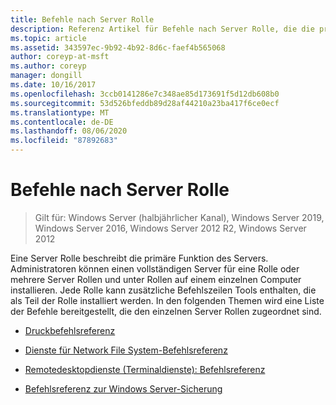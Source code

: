 ```yaml
---
title: Befehle nach Server Rolle
description: Referenz Artikel für Befehle nach Server Rolle, die die primäre Funktion des Servers beschreiben.
ms.topic: article
ms.assetid: 343597ec-9b92-4b92-8d6c-faef4b565068
author: coreyp-at-msft
ms.author: coreyp
manager: dongill
ms.date: 10/16/2017
ms.openlocfilehash: 3ccb0141286e7c348ae85d173691f5d12db608b0
ms.sourcegitcommit: 53d526bfeddb89d28af44210a23ba417f6ce0ecf
ms.translationtype: MT
ms.contentlocale: de-DE
ms.lasthandoff: 08/06/2020
ms.locfileid: "87892683"
---
```

# <a name="commands-by-server-role"></a>Befehle nach Server Rolle

> Gilt für: Windows Server (halbjährlicher Kanal), Windows Server 2019, Windows Server 2016, Windows Server 2012 R2, Windows Server 2012

Eine Server Rolle beschreibt die primäre Funktion des Servers. Administratoren können einen vollständigen Server für eine Rolle oder mehrere Server Rollen und unter Rollen auf einem einzelnen Computer installieren. Jede Rolle kann zusätzliche Befehlszeilen Tools enthalten, die als Teil der Rolle installiert werden. In den folgenden Themen wird eine Liste der Befehle bereitgestellt, die den einzelnen Server Rollen zugeordnet sind.

- [Druckbefehlsreferenz](print-command-reference.md)

- [Dienste für Network File System-Befehlsreferenz](services-for-network-file-system-command-reference.md)

- [Remotedesktopdienste (Terminaldienste): Befehlsreferenz](remote-desktop-services-terminal-services-command-reference.md)

- [Befehlsreferenz zur Windows Server-Sicherung](windows-server-backup-command-reference.md)
